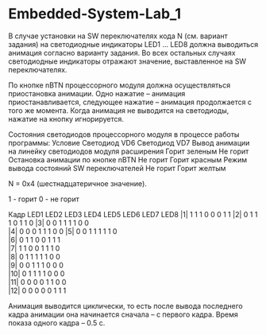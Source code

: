 # Embedded-System-Lab_1
В случае установки на SW переключателях кода N (см. вариант задания) на светодиодные индикаторы LED1 … LED8 должна выводиться анимация согласно варианту задания. Во всех остальных случаях светодиодные индикаторы отражают значение, выставленное на SW переключателях.

По кнопке nBTN процессорного модуля должна осуществляться приостановка анимации. Одно нажатие – анимация приостанавливается, следующее нажатие – анимация продолжается с того же момента. Когда анимация не выводится на светодиоды, нажатие на кнопку игнорируется.

Состояния светодиодов процессорного модуля в процессе работы программы:
Условие	                                                     Светодиод VD6	     Светодиод VD7
Вывод анимации на линейку светодиодов модуля расширения	     Горит зеленым	     Не горит
Остановка анимации по кнопке nBTN	                           Не горит	           Горит красным
Режим вывода состояний SW переключателей	                   Не горит	           Горит желтым

N = 0x4 (шестнадцатеричное значение).

1 - горит
0 - не горит

Кадр	LED1	LED2	LED3	LED4	LED5	LED6	LED7	LED8
|1|			 1		 1	   1     0     0     0     1     1
|2|			 0		 1	   1     1     0     1     1     0
|3|			 0		 0	   1     1     1     1     0     0				
|4|			 0		 0	   0     1     1     1     0     0
|5|			 0		 0	   1     1     1     1     1     0					
|6|			 0		 1	   1     0     0     1     1     1					
|7|			 1		 1	   0     0     1     1     1     0					
|8|			 0		 1	   1     1     1     1     0     0					
|9|			 0		 0	   1     1     1     0     0     0					
|10|		 0		 1	   1     1     1     0     0     0						
|11|		 0		 0	   0     0     1     1     0     0						
|12|		 0		 0	   0     0     0     1     1     1						

Анимация выводится циклически, то есть после вывода последнего кадра анимации она начинается сначала – с первого кадра. Время показа одного кадра – 0.5 с.
